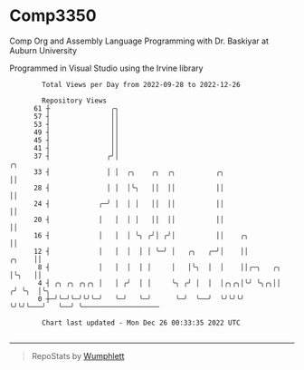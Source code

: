 # Comp3350
Comp Org and Assembly Language Programming with Dr. Baskiyar at Auburn University

Programmed in Visual Studio using the Irvine library

```
        Total Views per Day from 2022-09-28 to 2022-12-26

        Repository Views
      61 ┼               ╭╮
      57 ┤               ││
      53 ┤               ││
      49 ┤               ││
      45 ┤               ││
      41 ┤               ││
      37 ┤              ╭╯│                                                  ╭╮
      33 ┤              │ │  ╭╮    ╭╮  ╭╮          ╭╮                        ││
      28 ┤              │ │  │╰╮   ││  ││          ││                        ││
      24 ┤            ╭─╯ │  │ │   ││  ││          ││                        ││
      20 ┤            │   │  │ │   ││  ││          ││                        ││
      16 ┤            │   │  │ ╰╮ ╭╯│ ╭╯│          ││    ╭╮                  ││
      12 ┤            │   │  │  │ │ ╰─╯ │   ╭╮   ╭─╯│    ││            ╭╮    ││
       8 ┤            │   │  │  │ │     │   │╰╮  │  │    ││╭─╮   ╭╮    │╰╮   ││
       4 ┤ ╭╮ ╭╮ ╭╮╭╮ │   │ ╭╯  │ │     ╰╮ ╭╯ │  │  │╭╮╭╮│╰╯ ╰╮╭╮││   ╭╯ ╰╮  │╰╮
       0 ┼─╯╰─╯╰─╯╰╯╰─╯   ╰─╯   ╰─╯      ╰─╯  ╰──╯  ╰╯╰╯╰╯    ╰╯╰╯╰───╯   ╰──╯ ╰───────────────────

        Chart last updated - Mon Dec 26 00:33:35 2022 UTC
        
```

---

> RepoStats by [Wumphlett](https://github.com/Wumphlett)
